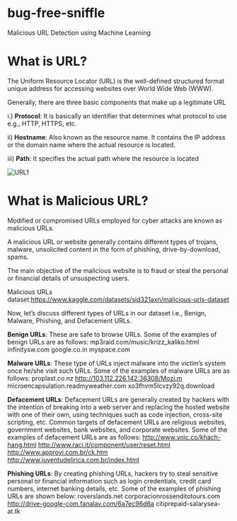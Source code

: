 # bug-free-sniffle
Malicious URL Detection using Machine Learning

# **What is URL?**
The Uniform Resource Locator (URL) is the well-defined structured format unique address for accessing websites over World Wide Web (WWW).

Generally, there are three basic components that make up a legitimate URL

i.) **Protocol**: It is basically an identifier that determines what protocol to use e.g., HTTP, HTTPS, etc.

ii) **Hostname**: Also known as the resource name. It contains the IP address or the domain name where the actual resource is located.

iii) **Path**: It specifies the actual path where the resource is located


![URL1](https://github.com/Dhinesh-Engineer/bug-free-sniffle/assets/89518390/36230eb3-1d27-4b24-8b4b-ce1de03d4e40)

# **What is Malicious URL?**
Modified or compromised URLs employed for cyber attacks are known as malicious URLs.

A malicious URL or website generally contains different types of trojans, malware, unsolicited content in the form of phishing, drive-by-download, spams.

The main objective of the malicious website is to fraud or steal the personal or financial details of unsuspecting users.

Malicious URLs dataset:https://www.kaggle.com/datasets/sid321axn/malicious-urls-dataset



Now, let’s discuss different types of URLs in our dataset i.e., Benign, Malware, Phishing, and Defacement URLs.

**Benign URLs**: These are safe to browse URLs. Some of the examples of benign URLs are as follows:
mp3raid.com/music/krizz_kaliko.html
infinitysw.com
google.co.in
myspace.com

**Malware URLs**: These type of URLs inject malware into the victim’s system once he/she visit such URLs. Some of the examples of malware URLs are as follows:
proplast.co.nz
http://103.112.226.142:36308/Mozi.m
microencapsulation.readmyweather.com
xo3fhvm5lcvzy92q.download

**Defacement URLs**: Defacement URLs are generally created by hackers with the intention of breaking into a web server and replacing the hosted website with one of their own, using techniques such as code injection, cross-site scripting, etc. Common targets of defacement URLs are religious websites, government websites, bank websites, and corporate websites. Some of the examples of defacement URLs are as follows:
http://www.vnic.co/khach-hang.html
http://www.raci.it/component/user/reset.html
http://www.approvi.com.br/ck.htm
http://www.juventudelirica.com.br/index.html

**Phishing URLs**: By creating phishing URLs, hackers try to steal sensitive personal or financial information such as login credentials, credit card numbers, internet banking details, etc. Some of the examples of phishing URLs are shown below:
roverslands.net
corporacionrossenditotours.com
http://drive-google-com.fanalav.com/6a7ec96d6a
citiprepaid-salarysea-at.tk

